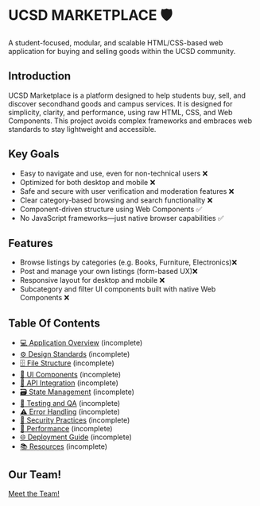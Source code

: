 

# UCSD MARKETPLACE 🛡️ 

A student-focused, modular, and scalable HTML/CSS-based web application for buying and selling goods within the UCSD community.

## Introduction

UCSD Marketplace is a platform designed to help students buy, sell, and discover secondhand goods and campus services. It is designed for simplicity, clarity, and performance, using raw HTML, CSS, and Web Components. This project avoids complex frameworks and embraces web standards to stay lightweight and accessible.

## Key Goals

* Easy to navigate and use, even for non-technical users ❌
* Optimized for both desktop and mobile ❌
* Safe and secure with user verification and moderation features ❌
* Clear category-based browsing and search functionality ❌
* Component-driven structure using Web Components ✅
* No JavaScript frameworks—just native browser capabilities ✅

## Features

* Browse listings by categories (e.g. Books, Furniture, Electronics)❌
* Post and manage your own listings (form-based UX)❌
* Responsive layout for desktop and mobile ❌
* Subcategory and filter UI components built with native Web Components ❌

## Table Of Contents

* [💻 Application Overview](application-overview.md) (incomplete)
* [⚙️ Design Standards](project-standards.md) (incomplete)
* [🗄️ File Structure](project-structure.md) (incomplete)
* [🧱 UI Components](components-and-styling.md) (incomplete)
* [📡 API Integration](api-layer.md) (incomplete)
* [🗃️ State Management](state-management.md) (incomplete)
* [🧪 Testing and QA](testing.md) (incomplete)
* [⚠️ Error Handling](error-handling.md) (incomplete)
* [🔐 Security Practices](security.md) (incomplete)
* [🚄 Performance](performance.md) (incomplete)
* [🌐 Deployment Guide](deployment.md) (incomplete)
* [📚 Resources](additional-resources.md) (incomplete)

## Our Team!

[Meet the Team!](./admin/team.md)